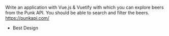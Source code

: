 Write an application with Vue.js & Vuetify with which you can explore beers from the Punk API. You should be able to search and filter the beers. https://punkapi.com/
- Best Design
